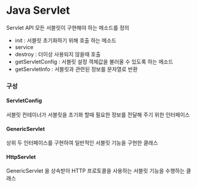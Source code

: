 # Java Servlet 

Servlet API 모든 서블릿이 구현해야 하는 메소드를 정의
* init : 서블릿 초기화하기 위해 호출 하는 메소드
* service
* destroy : 더이상 사용되지 않을때 호출
* getServletConfig : 서블릿 설정 객체값을 불러올 수 있도록 하는 메소드
* getServletInfo : 서블릿과 관련된 정보를 문자열로 반환

### 구성
#### ServletConfig
서블릿 컨테이너가 서블릿을 초기화 할때 필요한 정보를 전달해 주기 위한 인터페이스
#### GenericServlet
상위 두 인터페이스를 구현하여 일반적인 서블릿 기능을 구현한 클래스
#### HttpServlet
GenericServlet 을 상속받아 HTTP 프로토콜을 사용하는 서블릿 기능을 수행하는 클래스